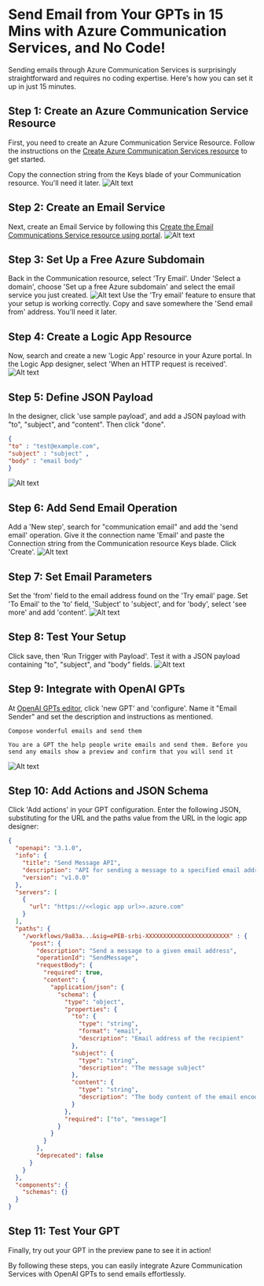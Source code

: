 # Send Email from Your GPTs in 15 Mins with Azure Communication Services, and No Code!

Sending emails through Azure Communication Services is surprisingly straightforward and requires no coding expertise. Here's how you can set it up in just 15 minutes.

## Step 1: Create an Azure Communication Service Resource
First, you need to create an Azure Communication Service Resource. Follow the instructions on the [Create Azure Communication Services resource](https://learn.microsoft.com/en-us/azure/communication-services/quickstarts/create-communication-resource?tabs=windows&pivots=platform-azp) to get started.

Copy the connection string from the Keys blade of your Communication resource. You'll need it later.
![Alt text](image-1.png)
## Step 2: Create an Email Service
Next, create an Email Service by following this [Create the Email Communications Service resource using portal](https://learn.microsoft.com/en-us/azure/communication-services/quickstarts/email/create-email-communication-resource).
![Alt text](image-2.png)

## Step 3: Set Up a Free Azure Subdomain
Back in the Communication resource, select 'Try Email'. Under 'Select a domain', choose 'Set up a free Azure subdomain' and select the email service you just created.
![Alt text](image-3.png)
Use the 'Try email' feature to ensure that your setup is working correctly. Copy and save somewhere the 'Send email from' address. You'll need it later.

## Step 4: Create a Logic App Resource
Now, search and create a new 'Logic App' resource in your Azure portal. In the Logic App designer, select 'When an HTTP request is received'.
![Alt text](image-4.png)

## Step 5: Define JSON Payload
In the designer, click 'use sample payload', and add a JSON payload with "to", "subject", and "content". Then click "done".
```json
{
"to" : "test@example.com",
"subject" : "subject" ,
"body" : "email body"
}
```
![Alt text](image-5.png)

## Step 6: Add Send Email Operation
Add a 'New step', search for "communication email" and add the 'send email' operation. Give it the connection name 'Email' and paste the Connection string from the Communication resource Keys blade. Click 'Create'.
![Alt text](image-6.png)

## Step 7: Set Email Parameters
Set the 'from' field to the email address found on the 'Try email' page. Set 'To Email' to the 'to' field, 'Subject' to 'subject', and for 'body', select 'see more' and add 'content'.
![Alt text](image-7.png)

## Step 8: Test Your Setup
Click save, then 'Run Trigger with Payload'. Test it with a JSON payload containing "to", "subject", and "body" fields.
![Alt text](image-8.png)

## Step 9: Integrate with OpenAI GPTs
At [OpenAI GPTs editor](https://chat.openai.com/gpts/editor), click 'new GPT' and 'configure'. Name it "Email Sender" and set the description and instructions as mentioned.
```
Compose wonderful emails and send them
```
```
You are a GPT the help people write emails and send them. Before you send any emails show a preview and confirm that you will send it
```
![Alt text](image-9.png)

## Step 10: Add Actions and JSON Schema
Click 'Add actions' in your GPT configuration. Enter the following JSON, substituting for the URL and the paths value from the URL in the logic app designer:

```json
{
  "openapi": "3.1.0",
  "info": {
    "title": "Send Message API",
    "description": "API for sending a message to a specified email address.",
    "version": "v1.0.0"
  },
  "servers": [
    {
      "url": "https://<<logic app url>>.azure.com"
    }
  ],
  "paths": {
    "/workflows/9a83a...&sig=ePEB-srbi-XXXXXXXXXXXXXXXXXXXXXXXX" : {
      "post": {
        "description": "Send a message to a given email address",
        "operationId": "SendMessage",
        "requestBody": {
          "required": true,
          "content": {
            "application/json": {
              "schema": {
                "type": "object",
                "properties": {
                  "to": {
                    "type": "string",
                    "format": "email",
                    "description": "Email address of the recipient"
                  },
                  "subject": {
                    "type": "string",
                    "description": "The message subject"
                  },
                  "content": {
                    "type": "string",
                    "description": "The body content of the email encoded as escaped HTML"
                  }
                },
                "required": ["to", "message"]
              }
            }
          }
        },
        "deprecated": false
      }
    }
  },
  "components": {
    "schemas": {}
  }
}
```

## Step 11: Test Your GPT
Finally, try out your GPT in the preview pane to see it in action!

By following these steps, you can easily integrate Azure Communication Services with OpenAI GPTs to send emails effortlessly.
